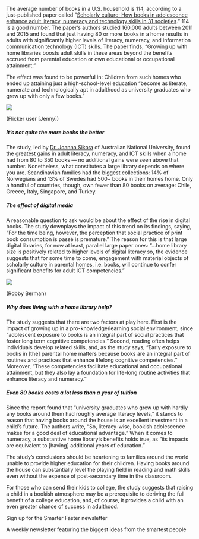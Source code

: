
The average number of books in a U.S. household is 114, according to a just-published paper called “[Scholarly culture: How books in adolescence enhance adult literacy, numeracy and technology skills in 31 societies](https://www.sciencedirect.com/science/article/pii/S0049089X18300607).” 114 is a good number. The paper’s authors studied 160,000 adults between 2011 and 2015 and found that just having 80 or more books in a home results in adults with significantly higher levels of literacy, numeracy, and information communication technology (ICT) skills. The paper finds, “Growing up with home libraries boosts adult skills in these areas beyond the benefits accrued from parental education or own educational or occupational attainment.”

The effect was found to be powerful in: Children from such homes who ended up attaining just a high-school-level education “become as literate, numerate and technologically apt in adulthood as university graduates who grew up with only a few books.”

![](https://bigthink.com/wp-content/uploads/2018/10/18717201.jpg?w=335)

(Flicker user \[Jenny\])

##### It’s not quite the more books the better

The study, led by [Dr. Joanna Sikora](https://researchers.anu.edu.au/researchers/sikora-j) of Australian National University, found the greatest gains in adult literacy, numeracy, and ICT skills when a home had from 80 to 350 books — no additional gains were seen above that number. Nonetheless, what constitutes a large library depends on where you are. Scandinavian families had the biggest collections: 14% of Norwegians and 13% of Swedes had 500+ books in their homes home. Only a handful of countries, though, own fewer than 80 books on average: Chile, Greece, Italy, Singapore, and Turkey.

##### The effect of digital media

A reasonable question to ask would be about the effect of the rise in digital books. The study downplays the impact of this trend on its findings, saying, “For the time being, however, the perception that social practice of print book consumption is passé is premature.” The reason for this is that large digital libraries, for now at least, parallel large paper ones: “…home library size is positively related to higher levels of digital literacy so, the evidence suggests that for some time to come, engagement with material objects of scholarly culture in parental homes, i.e. books, will continue to confer significant benefits for adult ICT competencies.”

![](https://bigthink.com/wp-content/uploads/2018/10/18717214.jpg?w=335)

(Robby Berman)

##### Why does living with a home library help?

The study suggests that there are two factors at play here. First is the impact of growing up in a pro-knowledge/learning social environment, since “adolescent exposure to books is an integral part of social practices that foster long term cognitive competencies.” Second, reading often helps individuals develop related skills, and, as the study says, “Early exposure to books in \[the\] parental home matters because books are an integral part of routines and practices that enhance lifelong cognitive competencies.” Moreover, “These competencies facilitate educational and occupational attainment, but they also lay a foundation for life-long routine activities that enhance literacy and numeracy.”

##### Even 80 books costs a lot less than a year of tuition

Since the report found that “university graduates who grew up with hardly any books around them had roughly average literacy levels,” it stands to reason that having books around the house is an excellent investment in a child’s future. The authors write, “So, literacy-wise, bookish adolescence makes for a good deal of educational advantage.” When it comes to numeracy, a substantive home library’s benefits holds true, as “its impacts are equivalent to \[having\] additional years of education.”

The study’s conclusions should be heartening to families around the world unable to provide higher education for their children. Having books around the house can substantially level the playing field in reading and math skills even without the expense of post-secondary time in the classroom.

For those who can send their kids to college, the study suggests that raising a child in a bookish atmosphere may be a prerequisite to deriving the full benefit of a college education, and, of course, it provides a child with an even greater chance of success in adulthood.

Sign up for the Smarter Faster newsletter

A weekly newsletter featuring the biggest ideas from the smartest people